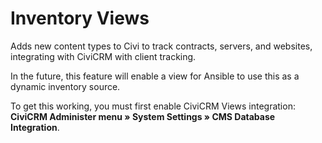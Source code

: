 Inventory Views
===============

Adds new content types to Civi to track contracts, servers, and websites, integrating with CiviCRM with client tracking.

In the future, this feature will enable a view for Ansible to use this as a dynamic inventory source.

To get this working, you must first enable CiviCRM Views integration: **CiviCRM Administer menu » System Settings » CMS Database Integration**.
